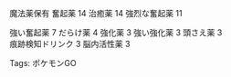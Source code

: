 魔法薬保有 奮起薬 14 治癒薬 14 強烈な奮起薬 11

強い奮起薬 7 だらけ薬 4 強化薬 3 強い強化薬 3 頭さえ薬 3  
痕跡検知ドリンク 3 脳内活性薬 3  

Tags: ポケモンGO
